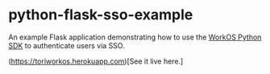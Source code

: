 # python-flask-sso-example
An example Flask application demonstrating how to use the [WorkOS Python SDK](https://github.com/workos-inc/workos-python) to authenticate users via SSO.

(https://toriworkos.herokuapp.com)[See it live here.]
